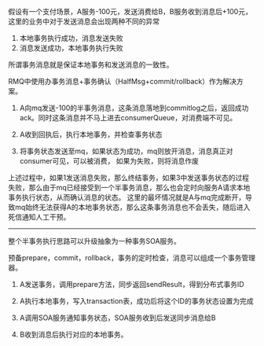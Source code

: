 假设有一个支付场景，A服务-100元，发送消费给B，B服务收到消息后+100元，
这里的业务中对于发送消息会出现两种不同的异常

1. 本地事务执行成功，消息发送失败
2. 消息发送成功，本地事务执行失败

所谓事务消息就是保证本地事务和发送消息的一致性。

RMQ中使用办事务消息+事务确认（HalfMsg+commit/rollback）作为解决方案。

1. A向mq发送-100的半事务消息，这条消息落地到commitlog之后，返回成功ack。同时这条消息并不马上进去consumerQueue，对消费端不可见。

2. A收到回执后，执行本地事务，并检查事务状态

3. 将事务状态发送至mq，如果状态为成功，mq则放开消息，消息真正对consumer可见，可以被消费，
如果为失败，则将消息作废

上述过程中，如果1发送消息失败，那么终结事务，如果3中发送事务状态的过程失败，那么由于mq已经接受到一个半事务消息，那么也会定时向服务A请求本地事务执行状态，从而确认消息的状态。
这里的最坏情况就是A与mq完成断开，导致mq始终无法获得A的本地事务状态，那么这条事务消息也不会丢失，随后进入死信通知人工干预。

***
整个半事务执行思路可以升级抽象为一种事务SOA服务。

预备prepare，commit，rollback，事务的定时检查，消息可以组成一个事务管理器。

1. A发送事务，调用prepare方法，同步返回sendResult，得到分布式事务ID

2. A执行本地事务，写入transaction表，成功后将这个ID的事务状态设置为完成

3. A调用SOA服务通知事务状态，SOA服务收到后发送同步消息给B

4. B收到消息后执行对应的本地事务。